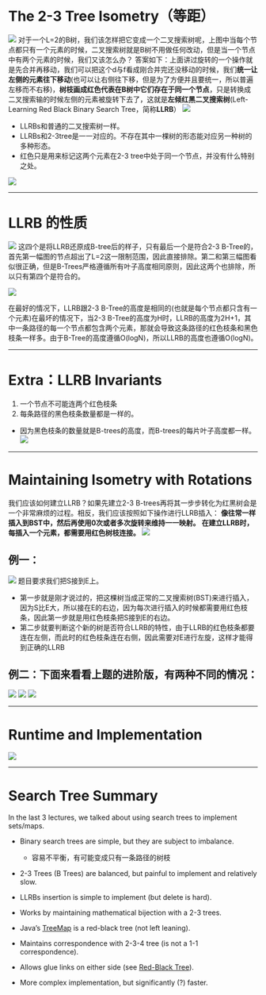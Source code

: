 # The 2-3 Tree Isometry（等距）
![](附件/Pasted%20image%2020251005220552.png)
对于一个L=2的B树，我们该怎样把它变成一个二叉搜索树呢，上图中当每个节点都只有一个元素的时候，二叉搜索树就是B树不用做任何改动，但是当一个节点中有两个元素的时候，我们又该怎么办？
答案如下：上面讲过旋转的一个操作就是先合并再移动，我们可以把这个d与f看成刚合并完还没移动的时候，我们**统一让左侧的元素往下移动**(也可以让右侧往下移，但是为了方便并且要统一，所以普遍左移而不右移)，**树枝画成红色代表在B树中它们存在于同一个节点**，只是转换成二叉搜索输的时候左侧的元素被旋转下去了，这就是**左倾红黑二叉搜索树**(Left-Learning Red Black Binary Search Tree，简称**LLRB**）
![](附件/Pasted%20image%2020251005220817.png)

- LLRBs和普通的二叉搜索树一样。
- LLRBs和2-3tree是一一对应的。不存在其中一棵树的形态能对应另一种树的多种形态。
- 红色只是用来标记这两个元素在2-3 tree中处于同一个节点，并没有什么特别之处。

![](附件/Pasted%20image%2020251005220901.png)

---

# LLRB 的性质
![](附件/Pasted%20image%2020251005221116.png)
这四个是将LLRB还原成B-tree后的样子，只有最后一个是符合2-3 B-Tree的，首先第一幅图的节点超出了L=2这一限制范围，因此直接排除。第二和第三幅图看似很正确，但是B-Trees严格遵循所有叶子高度相同原则，因此这两个也排除，所以只有第四个是符合的。

![](附件/Pasted%20image%2020251005221213.png)

在最好的情况下，LLRB跟2-3 B-Tree的高度是相同的(也就是每个节点都只含有一个元素)在最坏的情况下，当2-3 B-Tree的高度为H时，LLRB的高度为2H+1，其中一条路径的每一个节点都包含两个元素，那就会导致这条路径的红色枝条和黑色枝条一样多。由于B-Tree的高度遵循O(logN)，所以LLRB的高度也遵循O(logN)。

---

# Extra：LLRB Invariants

1. 一个节点不可能连两个红色枝条
2. 每条路径的黑色枝条数量都是一样的。
  - 因为黑色枝条的数量就是B-trees的高度，而B-trees的每片叶子高度都一样。
  ![](附件/Pasted%20image%2020251005221437.png)

---

# Maintaining Isometry with Rotations
我们应该如何建立LLRB？如果先建立2-3 B-trees再将其一步步转化为红黑树会是一个非常麻烦的过程。相反，我们应该按照如下操作进行LLRB插入：
**像往常一样插入到BST中，然后再使用0次或者多次旋转来维持一一映射。**
**在建立LLRB时，每插入一个元素，都需要用红色树枝连接。**
![](附件/Pasted%20image%2020251005221549.png)


## 例一：
![](附件/Pasted%20image%2020251005221625.png)
  题目要求我们把S接到E上。
- 第一步就是刚才说过的，把这棵树当成正常的二叉搜索树(BST)来进行插入，因为S比E大，所以接在E的右边，因为每次进行插入的时候都需要用红色枝条，因此第一步就是用红色枝条把S接到E的右边。
- 第二步就要判断这个新的树是否符合LLRB的特性，由于LLRB的红色枝条都要连在左侧，而此时的红色枝条连在右侧，因此需要对E进行左旋，这样才能得到正确的LLRB


## 例二：下面来看看上题的进阶版，有两种不同的情况：

![](附件/Pasted%20image%2020251005221806.png)
![](附件/Pasted%20image%2020251005221901.png)
![](附件/Pasted%20image%2020251005222018.png)

---

# Runtime and Implementation

![](附件/Pasted%20image%2020251005222256.png)

---

# Search Tree Summary

In the last 3 lectures, we talked about using search trees to implement sets/maps.

- Binary search trees are simple, but they are subject to imbalance.
    - 容易不平衡，有可能变成只有一条路径的树枝

- 2-3 Trees (B Trees) are balanced, but painful to implement and relatively slow.

- LLRBs insertion is simple to implement (but delete is hard).

- Works by maintaining mathematical bijection with a 2-3 trees.

- Java’s [TreeMap](https://github.com/AdoptOpenJDK/openjdk-jdk11/blob/999dbd4192d0f819cb5224f26e9e7fa75ca6f289/src/java.base/share/classes/java/util/TreeMap.java) is a red-black tree (not left leaning).

- Maintains correspondence with 2-3-4 tree (is not a 1-1 correspondence).

- Allows glue links on either side (see [Red-Black Tree](http://en.wikipedia.org/wiki/Red%E2%80%93black_tree)).

- More complex implementation, but significantly (?) faster.




